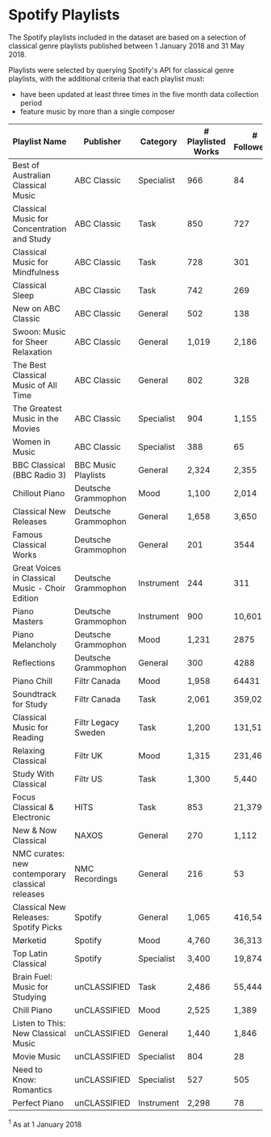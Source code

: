# Spotify Playlists
The Spotify playlists included in the dataset are based on a selection of classical genre playlists published between 1 January 2018 and 31 May 2018.

Playlists were selected by querying Spotify's API for classical genre playlists, with the additional criteria that each playlist must:
- have been updated at least three times in the five month data collection period
- feature music by more than a single composer

Playlist Name | Publisher | Category | # Playlisted Works | # Followers<sup>1</sup>
--- | --- | --- | --- | ---
Best of Australian Classical Music | ABC Classic | Specialist | 966 | 84
Classical Music for Concentration and Study | ABC Classic | Task | 850 | 727
Classical Music for Mindfulness | ABC Classic | Task | 728 | 301
Classical Sleep | ABC Classic | Task | 742 | 269
New on ABC Classic | ABC Classic | General | 502 | 138
Swoon: Music for Sheer Relaxation | ABC Classic | General | 1,019 | 2,186
The Best Classical Music of All Time | ABC Classic | General | 802 | 328
The Greatest Music in the Movies | ABC Classic | Specialist | 904 | 1,155
Women in Music | ABC Classic | Specialist | 388 | 65
BBC Classical (BBC Radio 3) | BBC Music Playlists | General | 2,324 | 2,355
Chillout Piano | Deutsche Grammophon | Mood | 1,100 | 2,014
Classical New Releases | Deutsche Grammophon | General | 1,658 | 3,650
Famous Classical Works | Deutsche Grammophon | General | 201 | 3544
Great Voices in Classical Music - Choir Edition | Deutsche Grammophon | Instrument | 244 | 311
Piano Masters | Deutsche Grammophon | Instrument | 900 | 10,601
Piano Melancholy | Deutsche Grammophon | Mood | 1,231 | 2875
Reflections | Deutsche Grammophon | General | 300 | 4288
Piano Chill | Filtr Canada | Mood | 1,958 | 64431
Soundtrack for Study | Filtr Canada | Task | 2,061 | 359,021
Classical Music for Reading | Filtr Legacy Sweden | Task | 1,200 | 131,514
Relaxing Classical | Filtr UK | Mood | 1,315 | 231,460
Study With Classical | Filtr US | Task | 1,300 | 5,440
Focus Classical & Electronic | HITS | Task | 853 | 21,379
New & Now Classical | NAXOS | General | 270 | 1,112
NMC curates: new contemporary classical releases | NMC Recordings | General | 216 | 53
Classical New Releases: Spotify Picks | Spotify | General | 1,065 | 416,546
Mørketid | Spotify | Mood | 4,760 | 36,313
Top Latin Classical | Spotify | Specialist | 3,400 | 19,874
Brain Fuel: Music for Studying | unCLASSIFIED | Task | 2,486 | 55,444
Chill Piano | unCLASSIFIED | Mood | 2,525 | 1,389
Listen to This: New Classical Music | unCLASSIFIED | General | 1,440 | 1,846
Movie Music | unCLASSIFIED | Specialist | 804 | 28
Need to Know: Romantics | unCLASSIFIED | Specialist | 527 | 505
Perfect Piano | unCLASSIFIED | Instrument | 2,298 | 78

<sup>1</sup> As at 1 January 2018
